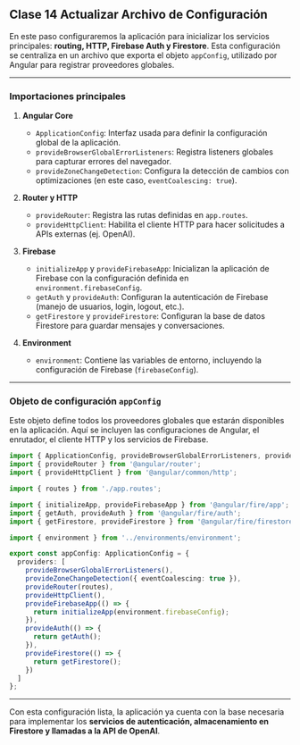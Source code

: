 ## Clase 14 Actualizar Archivo de Configuración

En este paso configuraremos la aplicación para inicializar los servicios principales: **routing, HTTP, Firebase Auth y Firestore**. Esta configuración se centraliza en un archivo que exporta el objeto `appConfig`, utilizado por Angular para registrar proveedores globales.

---

### Importaciones principales

1. **Angular Core**
   - `ApplicationConfig`: Interfaz usada para definir la configuración global de la aplicación.
   - `provideBrowserGlobalErrorListeners`: Registra listeners globales para capturar errores del navegador.
   - `provideZoneChangeDetection`: Configura la detección de cambios con optimizaciones (en este caso, `eventCoalescing: true`).

2. **Router y HTTP**
   - `provideRouter`: Registra las rutas definidas en `app.routes`.
   - `provideHttpClient`: Habilita el cliente HTTP para hacer solicitudes a APIs externas (ej. OpenAI).

3. **Firebase**
   - `initializeApp` y `provideFirebaseApp`: Inicializan la aplicación de Firebase con la configuración definida en `environment.firebaseConfig`.
   - `getAuth` y `provideAuth`: Configuran la autenticación de Firebase (manejo de usuarios, login, logout, etc.).
   - `getFirestore` y `provideFirestore`: Configuran la base de datos Firestore para guardar mensajes y conversaciones.

4. **Environment**
   - `environment`: Contiene las variables de entorno, incluyendo la configuración de Firebase (`firebaseConfig`).

---

### Objeto de configuración `appConfig`

Este objeto define todos los proveedores globales que estarán disponibles en la aplicación. Aquí se incluyen las configuraciones de Angular, el enrutador, el cliente HTTP y los servicios de Firebase.

```typescript
import { ApplicationConfig, provideBrowserGlobalErrorListeners, provideZoneChangeDetection } from '@angular/core';
import { provideRouter } from '@angular/router';
import { provideHttpClient } from '@angular/common/http';

import { routes } from './app.routes';

import { initializeApp, provideFirebaseApp } from '@angular/fire/app';
import { getAuth, provideAuth } from '@angular/fire/auth';
import { getFirestore, provideFirestore } from '@angular/fire/firestore';

import { environment } from '../environments/environment';

export const appConfig: ApplicationConfig = {
  providers: [
    provideBrowserGlobalErrorListeners(),
    provideZoneChangeDetection({ eventCoalescing: true }),
    provideRouter(routes),
    provideHttpClient(),
    provideFirebaseApp(() => {
      return initializeApp(environment.firebaseConfig);
    }),
    provideAuth(() => {
      return getAuth();
    }),
    provideFirestore(() => {
      return getFirestore();
    })
  ]
};
```

---

Con esta configuración lista, la aplicación ya cuenta con la base necesaria para implementar los **servicios de autenticación, almacenamiento en Firestore y llamadas a la API de OpenAI**.